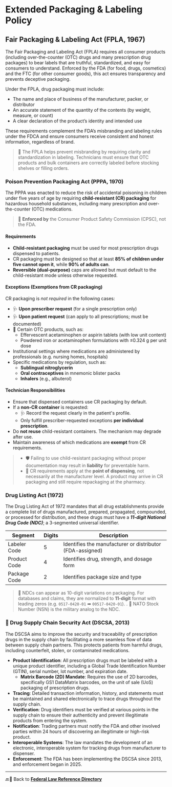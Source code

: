 # Extended Packaging & Labeling Policy

## Fair Packaging & Labeling Act (FPLA, 1967)

The Fair Packaging and Labeling Act (FPLA) requires all consumer products (including over-the-counter (OTC) drugs and many prescription drug packages) to bear labels that are truthful, standardized, and easy for consumers to understand. Enforced by the FDA (for food, drugs, cosmetics) and the FTC (for other consumer goods), this act ensures transparency and prevents deceptive packaging.

Under the FPLA, drug packaging must include:

- The name and place of business of the manufacturer, packer, or distributor
- An accurate statement of the quantity of the contents (by weight, measure, or count)
- A clear declaration of the product’s identity and intended use

These requirements complement the FDA’s misbranding and labeling rules under the FDCA and ensure consumers receive consistent and honest information, regardless of brand.

> 📌 The FPLA helps prevent misbranding by requiring clarity and standardization in labeling. Technicians must ensure that OTC products and bulk containers are correctly labeled before stocking shelves or filling orders.

### Poison Prevention Packaging Act (PPPA, 1970)

The PPPA was enacted to reduce the risk of accidental poisoning in children under five years of age by requiring **child-resistant (CR) packaging** for hazardous household substances, including many prescription and over-the-counter (OTC) medications.

> 🔑 **Enforced by** the Consumer Product Safety Commission (CPSC), not the FDA.

#### Requirements

- **Child-resistant packaging** must be used for most prescription drugs dispensed to patients.
- CR packaging must be designed so that at least **85% of children under five cannot open it**, while **90% of adults can**.
- **Reversible (dual-purpose)** caps are allowed but must default to the child-resistant mode unless otherwise requested.

#### Exceptions (Exemptions from CR packaging)

CR packaging is *not required* in the following cases:

- 🩺 **Upon prescriber request** (for a single prescription only)
- 🩺 **Upon patient request** (can apply to all prescriptions; must be documented)
- 💸 Certain OTC products, such as:
  - Effervescent acetaminophen or aspirin tablets (with low unit content)
  - Powdered iron or acetaminophen formulations with ≤0.324 g per unit dose
- Institutional settings where medications are administered by professionals (e.g. nursing homes, hospitals)
- Specific medications by regulation, such as:
  - **Sublingual nitroglycerin**
  - **Oral contraceptives** in mnemonic blister packs
  - **Inhalers** (e.g., albuterol)

#### Technician Responsibilities

- Ensure that dispensed containers use CR packaging by default.
- If a **non-CR container** is requested:
  - 🩺 Record the request clearly in the patient's profile.
  - Only fulfill prescriber-requested exceptions **per individual prescription**.
- Do **not reuse** child-resistant containers. The mechanism may degrade after use.
- Maintain awareness of which medications are **exempt** from CR requirements.

> - 🛡️ Failing to use child-resistant packaging without proper documentation may result in **liability** for preventable harm.
> - 🚨 CR requirements apply at the **point of dispensing**, not necessarily at the manufacturer level. A product may arrive in CR packaging and still require repackaging at the pharmacy.

### Drug Listing Act (1972)

The Drug Listing Act of 1972 mandates that all drug establishments provide a complete list of drugs manufactured, prepared, propagated, compounded, or processed for distribution, and these drugs must have a ***11-digit National Drug Code (NDC)***; a 3-segmented universal identifier.

| Segment | Digits | Description |
|---------|--------|-------------|
| Labeler Code | 5 | Identifies the manufacturer or distributor (FDA-assigned) |
| Product Code | 4 | Identifies drug, strength, and dosage form |
| Package Code | 2 | Identifies package size and type |

> 📌 NDCs can appear as 10-digit variations on packaging. For databases and claims, they are normalized to **11-digit** format with leading zeros (e.g. `0517-0420-01` ➡ `00517-0420-01`).
> .
> 🤯 NATO Stock Number (NSN) is the military analog to the NDC.

### 🤯 Drug Supply Chain Security Act (DSCSA, 2013)

The DSCSA aims to improve the security and traceability of prescription drugs in the supply chain by facilitating a more seamless flow of data between supply chain partners. This protects patients from harmful drugs, including counterfeit, stolen, or contaminated medications.

- **Product Identification**: All prescription drugs must be labeled with a unique product identifier, including a Global Trade Identification Number (GTIN), serial number, lot number, and expiration date.
  - **Matrix Barcode (2D) Mandate**: Requires the use of 2D barcodes, specifically GS1 DataMatrix barcodes, on the unit of sale (UoS) packaging of prescription drugs.
- **Tracing**: Detailed transaction information, history, and statements must be maintained and shared electronically to trace drugs throughout the supply chain.
- **Verification**: Drug identifiers must be verified at various points in the supply chain to ensure their authenticity and prevent illegitimate products from entering the system.
- **Notification**: Trading partners must notify the FDA and other involved parties within 24 hours of discovering an illegitimate or high-risk product.
- **Interoperable Systems**: The law mandates the development of an electronic, interoperable system for tracking drugs from manufacturer to dispenser.
- **Enforcement**: The FDA has been implementing the DSCSA since 2013, and enforcement began in 2025.
  
---

🔙🔗 Back to [**Federal Law Reference Directory**](./readme.md)
